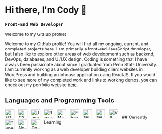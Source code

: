 # Hi there, I'm Cody 👋
### **`Front-End Web Developer`**

Welcome to my GitHub profile! 

Welcome to my GitHub profile! You will find all my ongoing, current, and completed projects here. I am primarily a front-end JavaScript developer, but I also like to explore other areas of web development such as backend, DevOps, databases, and UI/UX design. Coding is something that I have always been passionate about since I graduated from Penn State University. I am currently working as a web developer building client websites in WordPress and building an inhouse application using ReactJS. If you would like to see more of my completed work and links to working demos, you can check out my portfolio website <a href="codykoscielski.com">here</a>.

## Languages and Programming Tools

<img align="left" alt="HTML" width="30px" style="padding-right:10px;" src="https://cdn.jsdelivr.net/gh/devicons/devicon/icons/html5/html5-plain.svg" />
<img align="left" alt="CSS" width="30px" style="padding-right:10px;" src="https://cdn.jsdelivr.net/gh/devicons/devicon/icons/css3/css3-plain.svg" />
<img align="left" alt="JavaScript" width="30px" style="padding-right:10px;" src="https://cdn.jsdelivr.net/gh/devicons/devicon/icons/javascript/javascript-plain.svg" />
<img align="left" alt="React" width="30px" style="padding-right:10px;" src="https://cdn.jsdelivr.net/gh/devicons/devicon/icons/react/react-original.svg" />
<img align="left" alt="MySQL" width="30px" style="padding-right:10px;" src="https://cdn.jsdelivr.net/npm/iconsfordevs@2.5.0/!SVG/nodejs_small.svg" />
<img align="left" alt="Firebase" width="30px" style="padding-right:10px;" src="https://cdn.jsdelivr.net/npm/iconsfordevs@2.5.0/!SVG/firebase.svg" />
<img align="left" alt="GitHub" width="30px" style="padding-right:10px;" src="https://cdn.jsdelivr.net/gh/devicons/devicon/icons/github/github-original.svg" />
<img align="left" alt="Git" width="30px" style="padding-right:10px;" src="https://cdn.jsdelivr.net/gh/devicons/devicon/icons/git/git-original.svg" />
<img align="left" alt="VS Code" width="30px" style="padding-right:10px;" src="https://cdn.jsdelivr.net/npm/iconsfordevs@2.5.0/!SVG/visualstudio.svg" />


<br/>
## Currently Learning 

<img align="left" alt="TypeScript" width="30px" style="padding-right:10px;" src="https://cdn.jsdelivr.net/gh/devicons/devicon/icons/typescript/typescript-plain.svg" />
<img align="left" alt="NodeJS" width="30px" style="padding-right:10px;" src="https://cdn.jsdelivr.net/gh/devicons/devicon/icons/nodejs/nodejs-original.svg" />
<img align="left" alt="Docker" width="30px" style="padding-right:10px;" src="https://cdn.jsdelivr.net/npm/iconsfordevs@2.5.0/!SVG/docker.svg" />